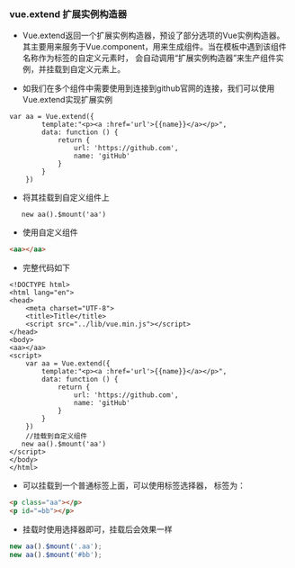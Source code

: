 ### vue.extend 扩展实例构造器

* Vue.extend返回一个扩展实例构造器，预设了部分选项的Vue实例构造器。
  其主要用来服务于Vue.component，用来生成组件。当在模板中遇到该组件名称作为标签的自定义元素时，
  会自动调用“扩展实例构造器”来生产组件实例，并挂载到自定义元素上。
  
 * 如我们在多个组件中需要使用到连接到github官网的连接，我们可以使用Vue.extend实现扩展实例
 ```
 var aa = Vue.extend({
         template:"<p><a :href='url'>{{name}}</a></p>",
         data: function () {
             return {
                 url: 'https://github.com',
                 name: 'gitHub'
             }
         }
     })
 ```
 * 将其挂载到自定义组件上
 ```
    new aa().$mount('aa')
 ```
 
* 使用自定义组件
````html
<aa></aa>
````
* 完整代码如下
```
<!DOCTYPE html>
<html lang="en">
<head>
    <meta charset="UTF-8">
    <title>Title</title>
    <script src="../lib/vue.min.js"></script>
</head>
<body>
<aa></aa>
<script>
    var aa = Vue.extend({
        template:"<p><a :href='url'>{{name}}</a></p>",
        data: function () {
            return {
                url: 'https://github.com',
                name: 'gitHub'
            }
        }
    })
    //挂载到自定义组件
   new aa().$mount('aa')
</script>
</body>
</html>
```
* 可以挂载到一个普通标签上面，可以使用标签选择器，
标签为：
```html
<p class="aa"></p>
<p id="=bb"></p>
```
* 挂载时使用选择器即可，挂载后会效果一样
```js
new aa().$mount('.aa');
new aa().$mount('#bb');
```

